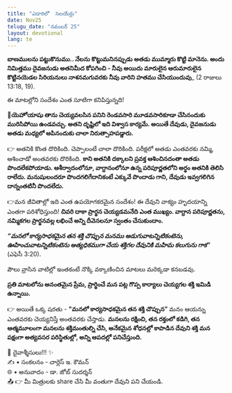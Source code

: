 ```yaml
---
title: "ఎడారిలో  సెలయేర్లు"
date: Nov25
telugu_date: "నవంబర్ 25"
layout: devotional
lang: te
---
```


**బాణములను పట్టుకొనుము.. నేలను కొట్టుమనినప్పుడు అతడు ముమ్మారు కొట్టి మానెను. అందు నిమిత్తము దైవజనుడు అతనిమీద కోపగించి - నీవు అయిదు మారులైన ఆరుమారులైన కొట్టినయెడల సిరియనులు నాశనమగువరకు నీవు వారిని హతము చేసియుందువు**_ (2 రాజులు 13:18, 19). 

ఈ మాటల్లోని సందేశం ఎంత సూటిగా కనిపిస్తున్నది! 

**📖యెహోయాషు తాను చెయ్యవలసిన పనిని రెండవసారి మూడవసారికూడా చేసినందుకు మురిసిపోయి ఉండవచ్చు. అతని దృష్టిలో ఇది విశ్వాస కార్యమే. అయితే దేవుడు, దైవజనుడు అతడు మధ్యలో ఆపినందుకు చాలా నిరుత్సాహపడ్డారు.**

👉 అతనికి కొంత దొరికింది. చెప్పాలంటే చాలా దొరికింది. పరీక్షలో అతడు ఎంతవరకు నమ్మి, ఆశించాడో అంతవరకు దొరికింది. **కాని అతనికి దక్కాలని ప్రవక్త ఆశించినదంతా అతడు పొందలేకపోయాడు. ఆశీర్వాదంలోనూ, వాగ్దానంలోనూ ఉన్న పరిపూర్ణతలోని అర్థం అతనికి తెలిసి రాలేదు. మనుషులందరూ పొందగలిగేదానికంటే ఎక్కువే పొందాడు గాని, దేవుడు ఇవ్వగలిగిన దాన్నంతటినీ పొందలేదు.**

👉మన జీవితాల్లో ఇది ఎంత ఉపయోగకరమైన సందేశం! ఈ దేవుని వాక్యం హృదయాన్ని ఎంతగా పరిశోధిస్తుంది! 
**చివరి దాకా ప్రార్థన చెయ్యడమనేది ఎంత ముఖ్యం. వాగ్దాన పరిపూర్ణతను, నమ్మికగల ప్రార్థనవల్ల లభించే అన్ని దీవెనలనూ స్వంతం చేసుకుందాం.**

***“మనలో కార్యసాధకమైన తన శక్తి చొప్పున మనము అడుగువాటన్నిటికంటెను, ఊహించువాటన్నిటికంటెను అత్యధికముగా చేయ శక్తిగల దేవునికి మహిమ కలుగును గాక”*** (ఎఫెసీ 3:20).

పౌలు వ్రాసిన వాటిల్లో ఇంతకంటే నొక్కి వక్కాణించిన మాటలు మరెక్కడా కనబడవు. 

**ప్రతి మాటలోను అనంతమైన ప్రేమ, ప్రార్థించే మన పట్ల గొప్ప కార్యాలు చెయ్యగల శక్తి ఇమిడి ఉన్నాయి.**

👉 అయితే ఒక్క షరతు - **"మనలో కార్యసాధకమైన తన శక్తి చొప్పున”** మనం ఆయన్ను ఎంతవరకు చెయ్యనిస్తే అంతవరకు చేస్తాడు. 
**మనలను రక్షించి, తన రక్తంలో కడిగి, తన ఆత్మమూలంగా మనలను శక్తిమంతుల్ని చేసి, అనేకమైన శోధనల్లో కాపాడిన దేవుని శక్తి మన పక్షంగా అత్యవసర పరిస్థితుల్లో, అన్ని ఆపదల్లో పనిచేస్తుంది.**

<div class="blessing">🙏 <span class="bless-text">దైవాశ్శీసులు!!!</span> ✨</div>

<div class="credit">✍️ <span class="credit-text">▪ సంకలనం - చార్లెస్ ఇ. కౌమన్</span></div>
<div class="credit">🌐 <span class="credit-text">▪ అనువాదం - డా. జోబ్ సుదర్శన్</span></div>


<div class="share">📤 👉 <span class="share-text">మీ మిత్రులకు share చేసి మీ వంతుగా దేవుని పని చేయండి.</span></div>
